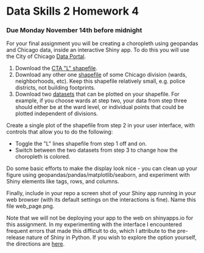 # Data Skills 2 Homework 4

### Due Monday November 14th before midnight

For your final assignment you will be creating a choropleth using geopandas and Chicago data, inside an interactive Shiny app.  To do this you will use the City of Chicago [Data Portal](https://data.cityofchicago.org/).

  1. Download the [CTA "L" shapefile](https://data.cityofchicago.org/Transportation/CTA-L-Rail-Lines-Shapefile/53r7-y88m).
  2. Download any other one [shapefile](https://data.cityofchicago.org/browse?tags=shapefiles) of some Chicago division (wards, neighborhoods, etc).  Keep this shapefile relatively small, e.g. police districts, not building footprints.
  3. Download two [datasets](https://data.cityofchicago.org/browse?limitTo=datasets) that can be plotted on your shapefile.  For example, if you choose wards at step two, your data from step three should either be at the ward level, or individual points that could be plotted independent of divisions.
  
Create a single plot of the shapefile from step 2 in your user interface, with controls that allow you to do the following:

  - Toggle the "L" lines shapefile from step 1 off and on.
  - Switch between the two datasets from step 3 to change how the choropleth is colored.
  
Do some basic efforts to make the display look nice - you can clean up your figure using geopandas/pandas/matplotlib/seaborn, and experiment with Shiny elements like tags, rows, and columns.

Finally, include in your repo a screen shot of your Shiny app running in your web browser (with its default settings on the interactions is fine).  Name this file web_page.png.

Note that we will not be deploying your app to the web on shinyapps.io for this assignment.  In my experimenting with the interface I encountered frequent errors that made this difficult to do, which I attribute to the pre-release nature of Shiny in Python.  If you wish to explore the option yourself, the directions are [here](https://docs.rstudio.com/shinyapps.io/getting-started.html#creating-a-shinyapps.io-account).
